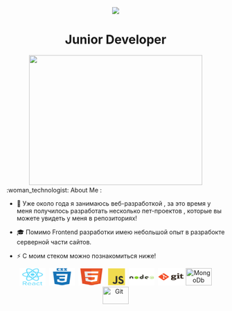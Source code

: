 <div id="header" align="center">
  <img src="https://media.giphy.com/media/M9gbBd9nbDrOTu1Mqx/giphy.gif" width="100"/>
</div>
<h1 align="center" font-size=30px>Junior Developer</h1>
<div align="center">
  <img src="https://media.giphy.com/media/dWesBcTLavkZuG35MI/giphy.gif" width="400" height="300"/>
</div>
:woman_technologist: About Me :

- :telescope: Уже около года я занимаюсь веб-разработкой , за это время у меня получилось разработать несколько пет-проектов , которые вы можете увидеть у меня в репозиториях!

- :mortar_board: Помимо Frontend разработки имею небольшой опыт в разрабокте серверной части сайтов.

- :zap: С моим стеком можно познакомиться ниже!

<div align="center">
  <img src="https://github.com/devicons/devicon/blob/master/icons/react/react-original-wordmark.svg" title="React" alt="React" width="60" height="40"/>&nbsp;
  <img src="https://github.com/devicons/devicon/blob/master/icons/css3/css3-plain-wordmark.svg"  title="CSS3" alt="CSS" width="60" height="40"/>&nbsp;
  <img src="https://github.com/devicons/devicon/blob/master/icons/html5/html5-original.svg" title="HTML5" alt="HTML" width="60" height="40"/>&nbsp;
  <img src="https://github.com/devicons/devicon/blob/master/icons/javascript/javascript-original.svg" title="JavaScript" alt="JavaScript" width="40" height="40"/>&nbsp;
  <img src="https://github.com/devicons/devicon/blob/master/icons/nodejs/nodejs-original-wordmark.svg" title="NodeJS" alt="NodeJS" width="60" height="40"/>&nbsp;
  <img src="https://github.com/devicons/devicon/blob/master/icons/git/git-original-wordmark.svg" title="Git" **alt="Git" width="60" height="40"/>
  <img src=" https://upload.wikimedia.org/wikipedia/commons/thumb/9/93/MongoDB_Logo.svg/2560px-MongoDB_Logo.svg.png" title="MongoDb" **alt="Git" width="60" height="40"/>
    <img src="https://mpng.subpng.com/20180604/xox/kisspng-web-development-express-js-javascript-software-fra-frame-work-5b15153ce5bb85.615845371528108348941.jpg" title="Git" **alt="express" width="60" height="40"/>
</div>
